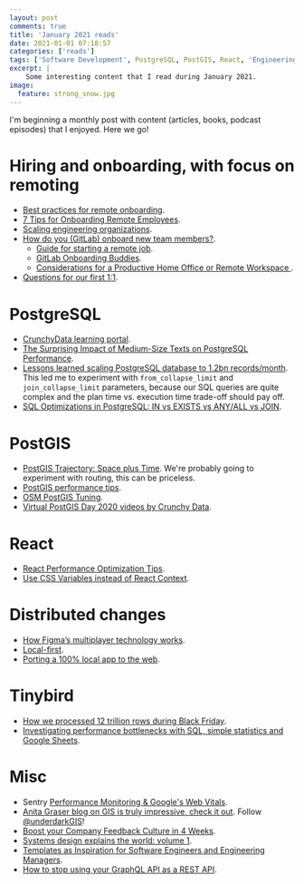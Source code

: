 ```yaml
---
layout: post
comments: true
title: 'January 2021 reads'
date: 2021-01-01 07:18:57
categories: ['reads']
tags: ['Software Development', PostgreSQL, PostGIS, React, 'Engineering Management']
excerpt: |
    Some interesting content that I read during January 2021.
image:
  feature: strong_snow.jpg
---
```


I'm beginning a monthly post with content (articles, books, podcast episodes) that I enjoyed. Here we go!

# Hiring and onboarding, with focus on remoting

- [Best practices for remote onboarding](https://increment.com/remote/remote-onboarding-best-practices/).
- [7 Tips for Onboarding Remote Employees](https://fellow.app/blog/2020/onboarding-remote-employees/).
- [Scaling engineering organizations](https://stripe.com/es/atlas/guides/scaling-eng).
- [How do you (GitLab) onboard new team members?](https://about.gitlab.com/company/culture/all-remote/learning-and-development/#how-do-you-onboard-new-team-members).
    - [Guide for starting a remote job](https://about.gitlab.com/company/culture/all-remote/getting-started/).
    - [GitLab Onboarding Buddies](https://about.gitlab.com/handbook/people-group/general-onboarding/onboarding-buddies/).
    - [Considerations for a Productive Home Office or Remote Workspace ](https://about.gitlab.com/company/culture/all-remote/workspace/).
- [Questions for our first 1:1](https://larahogan.me/blog/first-one-on-one-questions/).

# PostgreSQL

- [CrunchyData learning portal](https://learn.crunchydata.com/).
- [The Surprising Impact of Medium-Size Texts on PostgreSQL Performance](https://hakibenita.com/sql-medium-text-performance).
- [Lessons learned scaling PostgreSQL database to 1.2bn records/month](https://gajus.medium.com/lessons-learned-scaling-postgresql-database-to-1-2bn-records-month-edc5449b3067). This led me to experiment with `from_collapse_limit` and `join_collapse_limit` parameters, because our SQL queries are quite complex and the plan time vs. execution time trade-off should pay off.
- [SQL Optimizations in PostgreSQL: IN vs EXISTS vs ANY/ALL vs JOIN](https://www.percona.com/blog/2020/04/16/sql-optimizations-in-postgresql-in-vs-exists-vs-any-all-vs-join/).

# PostGIS

- [PostGIS Trajectory: Space plus Time](https://blog.rustprooflabs.com/2020/11/postgis-trajectory-intro). We're probably going to experiment with routing, this can be priceless.
- [PostGIS performance tips](https://postgis.net/docs/performance_tips.html).
- [OSM PostGIS Tuning](https://wiki.openstreetmap.org/wiki/User:Species/PostGIS_Tuning).
- [Virtual PostGIS Day 2020 videos by Crunchy Data](https://www.youtube.com/playlist?list=PLesw5jpZchufVkPcwGYpiiijThFcPNlz_).

# React

- [React Performance Optimization Tips](https://dev.to/harshdand/react-performance-optimization-tips-4238?utm_source=digest_mailer&utm_medium=email&utm_campaign=digest_email).
- [Use CSS Variables instead of React Context](https://epicreact.dev/css-variables/).

# Distributed changes

- [How Figma’s multiplayer technology works](https://www.figma.com/blog/how-figmas-multiplayer-technology-works/).
- [Local-first](https://www.inkandswitch.com/local-first.html).
- [Porting a 100% local app to the web](https://actualbudget.com/blog/porting-local-app-web).

# Tinybird

- [How we processed 12 trillion rows during Black Friday](https://blog.tinybird.co/2020/12/21/how-we-setup-real-time-analytics-service-to-process-12-trillion-rows-during-black-friday/).
- [Investigating performance bottlenecks with SQL, simple statistics and Google Sheets](https://blog.tinybird.co/2020/12/15/eating-our-own-dog-food-how-we-investigate-performance-bottlenecks-using-our-product-and-google-sheets/).

# Misc

- Sentry [Performance Monitoring & Google's Web Vitals](https://www.youtube.com/watch?v=rEhs0S3YaN0&feature=emb_logo).
- [Anita Graser blog on GIS is truly impressive, check it out](https://anitagraser.com). Follow [@underdarkGIS](https://twitter.com/underdarkGIS)!
- [Boost your Company Feedback Culture in 4 Weeks](https://nerds.ontruck.com/boost-your-company-feedback-culture-in-4-weeks-b06cced093aa).
- [Systems design explains the world: volume 1](https://apenwarr.ca/log/20201227).
- [Templates as Inspiration for Software Engineers and Engineering Managers](https://blog.pragmaticengineer.com/templates-as-inspiration-for-software-engineers/).
- [How to stop using your GraphQL API as a REST API](https://thoughtbot.com/blog/how-to-stop-using-your-graphql-api-as-a-rest-api).
